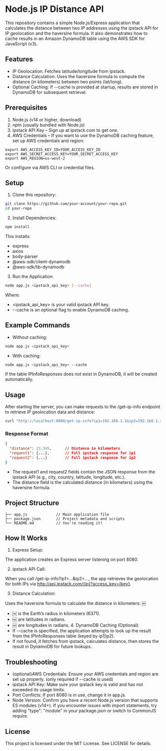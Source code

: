 # Node.js IP Distance API

This repository contains a simple Node.js/Express application that calculates the distance between two IP addresses using the ipstack API for IP geolocation and the haversine formula. It also demonstrates how to cache results in an Amazon DynamoDB table using the AWS SDK for JavaScript (v3).

## Features
* IP Geolocation: Fetches latitude/longitude from ipstack.
* Distance Calculation: Uses the haversine formula to compute the distance (in kilometers) between two points (lat/long).
* Optional Caching: If --cache is provided at startup, results are stored in DynamoDB for subsequent retrieval.

## Prerequisites

1.	Node.js (v14 or higher, download)
2.	npm (usually bundled with Node.js)
3.	ipstack API Key – Sign up at ipstack.com to get one.
4.	AWS Credentials – If you want to use the DynamoDB caching feature, set up AWS credentials and region:

```
export AWS_ACCESS_KEY_ID=YOUR_ACCESS_KEY_ID
export AWS_SECRET_ACCESS_KEY=YOUR_SECRET_ACCESS_KEY
export AWS_REGION=us-west-2
```

Or configure via AWS CLI or credential files.

## Setup

1.	Clone this repository:

```bash
git clone https://github.com/your-account/your-repo.git
cd your-repo
```

2.	Install Dependencies:

```bash
npm install
```

This installs:
* express
* axios
* body-parser
* @aws-sdk/client-dynamodb
* @aws-sdk/lib-dynamodb

3.	Run the Application:

```bash
node app.js <ipstack_api_key> [--cache]
```

Where:
* <ipstack_api_key> is your valid ipstack API key.
* --cache is an optional flag to enable DynamoDB caching.

## Example Commands
* Without caching:

```bash
node app.js <ipstack_api_key>
```


* With caching:

```bash
node app.js <ipstack_api_key> --cache
```

If the table IPInfoResponses does not exist in DynamoDB, it will be created automatically.

## Usage

After starting the server, you can make requests to the /get-ip-info endpoint to retrieve IP geolocation data and distance:

```bash
curl "http://localhost:8080/get-ip-info?ip1=192.168.1.1&ip2=192.168.1.2"
```
### Response Format

```json
{
  "distance": 23.345,      // Distance in kilometers
  "request1": {...},       // Full ipstack response for ip1
  "request2": {...}        // Full ipstack response for ip2
}
```

* The request1 and request2 fields contain the JSON response from the ipstack API (e.g., city, country, latitude, longitude, etc.).
* The distance field is the calculated distance (in kilometers) using the haversine formula.

## Project Structure

```
├── app.js             // Main application file
├── package.json       // Project metadata and scripts
└── README.md          // You're reading it!
```

## How It Works

1.	Express Setup:

The application creates an Express server listening on port 8080.

2.	ipstack API Call:

When you call /get-ip-info?ip1=...&ip2=..., the app retrieves the geolocation for both IPs via http://api.ipstack.com/{ip}?access_key={key}.

3.	Distance Calculation:

Uses the haversine formula to calculate the distance in kilometers:
￼
* ￼ is the Earth’s radius in kilometers (6371).
* ￼ are latitudes in radians.
* ￼ are longitudes in radians.
	4.	DynamoDB Caching (Optional):
* If --cache is specified, the application attempts to look up the result from the IPInfoResponses table (keyed by ip1|ip2).
* If not found, it fetches from ipstack, calculates distance, then stores the result in DynamoDB for future lookups.

## Troubleshooting
* (optional)AWS Credentials: Ensure your AWS credentials and region are set up properly. (only required if --cache is used)
* ipstack API Key: Make sure your ipstack key is valid and has not exceeded its usage limits.
* Port Conflicts: If port 8080 is in use, change it in app.js.
* Node Version: Confirm you have a recent Node.js version that supports ES modules (v14+). If you encounter issues with import statements, try adding "type": "module" in your package.json or switch to CommonJS require.

## License

This project is licensed under the MIT License. See LICENSE for details.